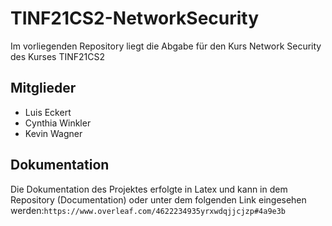# TINF21CS2-NetworkSecurity
Im vorliegenden Repository liegt die Abgabe für den Kurs Network Security des Kurses TINF21CS2
## Mitglieder
- Luis Eckert
- Cynthia Winkler
- Kevin Wagner
## Dokumentation
Die Dokumentation des Projektes erfolgte in Latex und kann in dem Repository (Documentation) oder unter dem folgenden Link eingesehen werden:`https://www.overleaf.com/4622234935yrxwdqjjcjzp#4a9e3b`